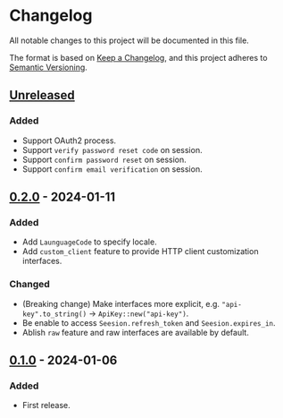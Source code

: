 # Changelog

All notable changes to this project will be documented in this file.

The format is based on [Keep a Changelog](https://keepachangelog.com/en/1.0.0/),
and this project adheres to [Semantic Versioning](https://semver.org/spec/v2.0.0.html).

## [Unreleased]

### Added
- Support OAuth2 process.
- Support `verify password reset code` on session.
- Support `confirm password reset` on session.
- Support `confirm email verification` on session.

## [0.2.0] - 2024-01-11

### Added

- Add `LaunguageCode` to specify locale.
- Add `custom_client` feature to provide HTTP client customization interfaces.

### Changed

- (Breaking change) Make interfaces more explicit, e.g. `"api-key".to_string()` -> `ApiKey::new("api-key")`.
- Be enable to access `Seesion.refresh_token` and `Seesion.expires_in`.
- Ablish `raw` feature and raw interfaces are available by default.

## [0.1.0] - 2024-01-06

### Added

- First release.

[unreleased]: https://github.com/mochi-neko/fars/compare/v0.1.0...HEAD
[0.2.0]: https://github.com/mochi-neko/fars//compare/v0.1.0...v0.2.0
[0.1.0]: https://github.com/mochi-neko/fars/releases/tag/v0.1.0